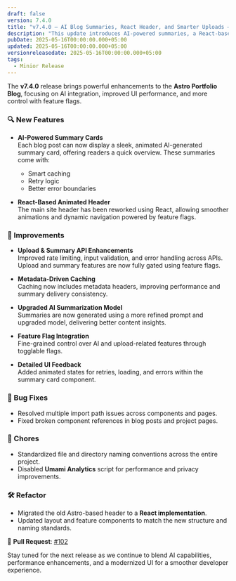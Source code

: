 ```yaml
---
draft: false
version: 7.4.0
title: "v7.4.0 — AI Blog Summaries, React Header, and Smarter Uploads – Astro Portfolio Update (PR #102)"
description: "This update introduces AI-powered summaries, a React-based header, smarter file uploads, and various backend improvements for better performance and control."
pubDate: 2025-05-16T00:00:00.000+05:00
updated: 2025-05-16T00:00:00.000+05:00
versionreleasedate: 2025-05-16T00:00:00.000+05:00
tags:
  - Minior Release
---
```


The **v7.4.0** release brings powerful enhancements to the **Astro Portfolio Blog**, focusing on AI integration, improved UI performance, and more control with feature flags.

### 🔍 New Features

- **AI-Powered Summary Cards**  
  Each blog post can now display a sleek, animated AI-generated summary card, offering readers a quick overview. These summaries come with:

  - Smart caching
  - Retry logic
  - Better error boundaries

- **React-Based Animated Header**  
  The main site header has been reworked using React, allowing smoother animations and dynamic navigation powered by feature flags.

### 🚀 Improvements

- **Upload & Summary API Enhancements**  
  Improved rate limiting, input validation, and error handling across APIs. Upload and summary features are now fully gated using feature flags.
- **Metadata-Driven Caching**  
  Caching now includes metadata headers, improving performance and summary delivery consistency.

- **Upgraded AI Summarization Model**  
  Summaries are now generated using a more refined prompt and upgraded model, delivering better content insights.

- **Feature Flag Integration**  
  Fine-grained control over AI and upload-related features through togglable flags.

- **Detailed UI Feedback**  
  Added animated states for retries, loading, and errors within the summary card component.

### 🐛 Bug Fixes

- Resolved multiple import path issues across components and pages.
- Fixed broken component references in blog posts and project pages.

### 🧹 Chores

- Standardized file and directory naming conventions across the entire project.
- Disabled **Umami Analytics** script for performance and privacy improvements.

### 🛠 Refactor

- Migrated the old Astro-based header to a **React implementation**.
- Updated layout and feature components to match the new structure and naming standards.

🔗 **Pull Request**: [#102](https://github.com/rafay99-epic/Astro-Portfolio-Blog/pull/102)

Stay tuned for the next release as we continue to blend AI capabilities, performance enhancements, and a modernized UI for a smoother developer experience.
